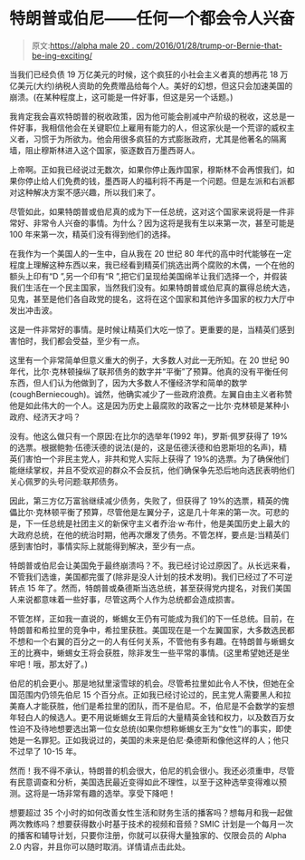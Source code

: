 # 特朗普或伯尼——任何一个都会令人兴奋

> 原文:[https://alpha male 20 . com/2016/01/28/trump-or-Bernie-that-be-ing-exciting/](https://alphamale20.com/2016/01/28/trump-or-bernie-either-would-be-exciting/)

当我们已经负债 19 万亿美元的时候，这个疯狂的小社会主义者真的想再花 18 万亿美元(大约)纳税人资助的免费赠品给每个人。美好的幻想，但这只会加速美国的崩溃。(在某种程度上，这可能是一件好事，但这是另一个话题。)

我肯定我会喜欢特朗普的税收政策，因为他可能会削减中产阶级的税收，这总是一件好事，我相信他会在关键职位上雇用有能力的人，但这家伙是一个荒谬的威权主义者，习惯于为所欲为。他会用很多疯狂的方式膨胀政府，尤其是他著名的隔离墙，阻止穆斯林进入这个国家，驱逐数百万墨西哥人。

上帝啊。正如我已经说过无数次，如果你停止轰炸国家，穆斯林不会再恨我们，如果你停止给人们免费的钱，墨西哥人的福利将不再是一个问题。但是左派和右派都对这种解决方案不感兴趣，所以我们来了。

尽管如此，如果特朗普或伯尼真的成为下一任总统，这对这个国家来说将是一件非常好、非常令人兴奋的事情。为什么？因为这将是我有生以来第一次，甚至可能是 100 年来第一次，精英们没有得到他们的选择。

在我作为一个美国人的一生中，自从我在 20 世纪 80 年代的高中时代能够在一定程度上理解这种东西以来，我已经看到精英们挑选出两个腐败的木偶，一个在他的额头上印有“D ”,另一个印有“R ”,把它们呈现给美国绵羊让我们选择一个，并假装我们生活在一个民主国家，当然我们没有。如果特朗普或伯尼真的赢得总统大选，见鬼，甚至是他们各自政党的提名，这将在这个国家和其他许多国家的权力大厅中发出冲击波。

这是一件非常好的事情。是时候让精英们大吃一惊了。更重要的是，当精英们感到害怕时，我们都会受益，至少有一点。

这里有一个非常简单但意义重大的例子，大多数人对此一无所知。在 20 世纪 90 年代，比尔·克林顿操纵了联邦债务的数字并“平衡”了预算。他真的没有平衡任何东西，但人们认为他做到了，因为大多数人不懂经济学和简单的数学(coughBerniecough)。诚然，他确实减少了一些政府浪费。左翼自由主义者称赞他是如此伟大的一个人。这是因为历史上最腐败的政客之一比尔·克林顿是某种小政府、经济天才吗？

没有。他这么做只有一个原因:在比尔的选举年(1992 年)，罗斯·佩罗获得了 19%的选票。根据鲍勃·伍德沃德的说法(是的，这是伍德沃德和伯恩斯坦的名声)，精英们害怕一个非民主党人，非共和党人实际上获得了 19%的选票。为了确保他们能继续掌权，并且不受欢迎的群众不会反抗，他们确保争先恐后地向选民表明他们关心佩罗的头号问题:联邦债务。

因此，第三方亿万富翁继续减少债务，失败了，但获得了 19%的选票，精英的傀儡比尔·克林顿平衡了预算，尽管他是左翼分子，这是几十年来的第一次。可悲的是，下一任总统是社团主义的新保守主义者乔治·w·布什，他是美国历史上最大的大政府总统，在他的统治时期，他再次爆发了债务。不管怎样，要点是:当精英们感到害怕时，事情实际上就能得到解决，至少有一点。

特朗普或伯尼会让美国免于最终崩溃吗？不。我已经讨论过原因了。从长远来看，不管我们选谁，美国都完蛋了(除非是没人计划的技术发明)。我们已经过了不可逆转点 15 年了。然而，特朗普或桑德斯当选总统，甚至获得党内提名，对我们美国人来说都意味着一些好事，尽管这两个人作为总统都会造成损害。

不管怎样，正如我一直说的，蜥蜴女王仍有可能成为我们的下一任总统。目前，在特朗普和希拉里的竞争中，希拉里获胜。美国现在是一个左翼国家，大多数选民都不想和一个右翼的百分之一的人有任何关系，不管他有多有趣。在特朗普与蜥蜴女王的比赛中，蜥蜴女王将会获胜，除非发生一些平常的事情。(这里希望她还是坐牢吧！哦，那太好了。)

伯尼的机会更小。那是地狱里滚雪球的机会。尽管希拉里如此令人不快，但她在全国范围内仍领先伯尼 15 个百分点。正如我已经讨论过的，民主党人需要黑人和拉美裔人才能获胜，他们是希拉里的团队，而不是伯尼。不，伯尼是不会数学的妄想年轻白人的候选人。更不用说蜥蜴女王背后的大量精英金钱和权力，以及数百万女性迫不及待地想要选出第一位女总统(如果你想称蜥蜴女王为“女性”)的事实，即使她是一名罪犯。正如我说过的，美国的未来是伯尼·桑德斯和像他这样的人；他只不过早了 10-15 年。

然而！我不得不承认，特朗普的机会很大，伯尼的机会很小。我还必须重申，尽管有民意调查和分析，美国选民最近变得如此不理性，以至于这种选举变得难以预测。这将是一场非常有趣的选举。享受下降吧！

想要超过 35 个小时的如何改善女性生活和财务生活的播客吗？想每月和我一起做两次教练吗？想要获得数小时基于技术的视频和音频？SMIC 计划是一个每月一次的播客和辅导计划，只要你注册，你就可以获得大量独家的、仅限会员的 Alpha 2.0 内容，并且你可以随时取消。详情请点击此处。